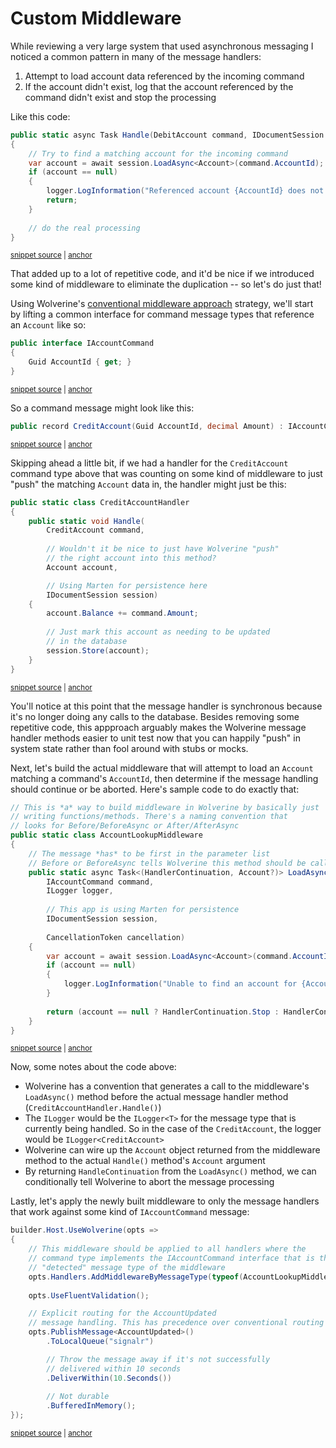 # Custom Middleware

While reviewing a very large system that used asynchronous messaging I noticed a common pattern in many of the message handlers:

1. Attempt to load account data referenced by the incoming command
2. If the account didn't exist, log that the account referenced by the command didn't exist and stop the processing

Like this code:

<!-- snippet: sample_common_scenario -->
<a id='snippet-sample_common_scenario'></a>
```cs
public static async Task Handle(DebitAccount command, IDocumentSession session, ILogger logger)
{
    // Try to find a matching account for the incoming command
    var account = await session.LoadAsync<Account>(command.AccountId);
    if (account == null)
    {
        logger.LogInformation("Referenced account {AccountId} does not exist", command.AccountId);
        return;
    }
    
    // do the real processing
}
```
<sup><a href='https://github.com/JasperFx/wolverine/blob/main/src/Samples/Middleware/AppWithMiddleware/Account.cs#L18-L33' title='Snippet source file'>snippet source</a> | <a href='#snippet-sample_common_scenario' title='Start of snippet'>anchor</a></sup>
<!-- endSnippet -->

That added up to a lot of repetitive code, and it'd be nice if we introduced some kind of middleware to eliminate the duplication -- so let's do just that!

Using Wolverine's [conventional middleware approach](/guide/handlers/middleware.html#conventional-middleware) strategy, we'll start by lifting a common interface for
command message types that reference an `Account` like so:

<!-- snippet: sample_IAccountCommand -->
<a id='snippet-sample_iaccountcommand'></a>
```cs
public interface IAccountCommand
{
    Guid AccountId { get; }
}
```
<sup><a href='https://github.com/JasperFx/wolverine/blob/main/src/Samples/Middleware/AppWithMiddleware/Account.cs#L36-L43' title='Snippet source file'>snippet source</a> | <a href='#snippet-sample_iaccountcommand' title='Start of snippet'>anchor</a></sup>
<!-- endSnippet -->

So a command message might look like this:

<!-- snippet: sample_CreditAccount -->
<a id='snippet-sample_creditaccount'></a>
```cs
public record CreditAccount(Guid AccountId, decimal Amount) : IAccountCommand;
```
<sup><a href='https://github.com/JasperFx/wolverine/blob/main/src/Samples/Middleware/AppWithMiddleware/Account.cs#L45-L49' title='Snippet source file'>snippet source</a> | <a href='#snippet-sample_creditaccount' title='Start of snippet'>anchor</a></sup>
<!-- endSnippet -->

Skipping ahead a little bit, if we had a handler for the `CreditAccount` command type above that was counting on some kind of middleware to just "push" the matching
`Account` data in, the handler might just be this:

<!-- snippet: sample_CreditAccountHandler -->
<a id='snippet-sample_creditaccounthandler'></a>
```cs
public static class CreditAccountHandler
{
    public static void Handle(
        CreditAccount command, 
        
        // Wouldn't it be nice to just have Wolverine "push"
        // the right account into this method?
        Account account,

        // Using Marten for persistence here
        IDocumentSession session)
    {
        account.Balance += command.Amount;
        
        // Just mark this account as needing to be updated 
        // in the database
        session.Store(account);
    }
}
```
<sup><a href='https://github.com/JasperFx/wolverine/blob/main/src/Samples/Middleware/AppWithMiddleware/Account.cs#L51-L73' title='Snippet source file'>snippet source</a> | <a href='#snippet-sample_creditaccounthandler' title='Start of snippet'>anchor</a></sup>
<!-- endSnippet -->

You'll notice at this point that the message handler is synchronous because it's no longer doing any calls to the database. Besides removing some repetitive code, this appproach
arguably makes the Wolverine message handler methods easier to unit test now that you can happily "push" in system state rather than fool around with stubs or mocks.

Next, let's build the actual middleware that will attempt to load an `Account` matching a command's `AccountId`, then determine if the message handling should continue
or be aborted. Here's sample code to do exactly that:

<!-- snippet: sample_AccountLookupMiddleware -->
<a id='snippet-sample_accountlookupmiddleware'></a>
```cs
// This is *a* way to build middleware in Wolverine by basically just
// writing functions/methods. There's a naming convention that
// looks for Before/BeforeAsync or After/AfterAsync
public static class AccountLookupMiddleware
{
    // The message *has* to be first in the parameter list
    // Before or BeforeAsync tells Wolverine this method should be called before the actual action
    public static async Task<(HandlerContinuation, Account?)> LoadAsync(
        IAccountCommand command, 
        ILogger logger, 
        
        // This app is using Marten for persistence
        IDocumentSession session, 
        
        CancellationToken cancellation)
    {
        var account = await session.LoadAsync<Account>(command.AccountId, cancellation);
        if (account == null)
        {
            logger.LogInformation("Unable to find an account for {AccountId}, aborting the requested operation", command.AccountId);
        }
        
        return (account == null ? HandlerContinuation.Stop : HandlerContinuation.Continue, account);
    }
}
```
<sup><a href='https://github.com/JasperFx/wolverine/blob/main/src/Samples/Middleware/AppWithMiddleware/Account.cs#L76-L104' title='Snippet source file'>snippet source</a> | <a href='#snippet-sample_accountlookupmiddleware' title='Start of snippet'>anchor</a></sup>
<!-- endSnippet -->

Now, some notes about the code above:

* Wolverine has a convention that generates a call to the middleware's `LoadAsync()` method before the actual message handler method (`CreditAccountHandler.Handle()`)
* The `ILogger` would be the `ILogger<T>` for the message type that is currently being handled. So in the case of the `CreditAccount`, the logger would be `ILogger<CreditAccount>`
* Wolverine can wire up the `Account` object returned from the middleware method to the actual `Handle()` method's `Account` argument
* By returning `HandleContinuation` from the `LoadAsync()` method, we can conditionally tell Wolverine to abort the message processing

Lastly, let's apply the newly built middleware to only the message handlers that work against some kind of `IAccountCommand` message:

<!-- snippet: sample_registering_middleware_by_message_type -->
<a id='snippet-sample_registering_middleware_by_message_type'></a>
```cs
builder.Host.UseWolverine(opts =>
{
    // This middleware should be applied to all handlers where the 
    // command type implements the IAccountCommand interface that is the
    // "detected" message type of the middleware
    opts.Handlers.AddMiddlewareByMessageType(typeof(AccountLookupMiddleware));
    
    opts.UseFluentValidation();

    // Explicit routing for the AccountUpdated
    // message handling. This has precedence over conventional routing
    opts.PublishMessage<AccountUpdated>()
        .ToLocalQueue("signalr")

        // Throw the message away if it's not successfully
        // delivered within 10 seconds
        .DeliverWithin(10.Seconds())
        
        // Not durable
        .BufferedInMemory();
});
```
<sup><a href='https://github.com/JasperFx/wolverine/blob/main/src/Samples/Middleware/AppWithMiddleware/Program.cs#L28-L52' title='Snippet source file'>snippet source</a> | <a href='#snippet-sample_registering_middleware_by_message_type' title='Start of snippet'>anchor</a></sup>
<!-- endSnippet -->
